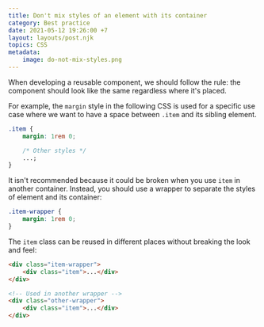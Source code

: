 ```yaml
---
title: Don't mix styles of an element with its container
category: Best practice
date: 2021-05-12 19:26:00 +7
layout: layouts/post.njk
topics: CSS
metadata:
    image: do-not-mix-styles.png
---
```


When developing a reusable component, we should follow the rule: the component should look like the same regardless where it's placed.

For example, the `margin` style in the following CSS is used for a specific use case where we want to have a space between `.item` and its sibling element.

```css
.item {
    margin: 1rem 0;

    /* Other styles */
    ...;
}
```

It isn't recommended because it could be broken when you use `item` in another container. Instead, you should use a wrapper to separate the styles of element and its container:

```css
.item-wrapper {
    margin: 1rem 0;
}
```

The `item` class can be reused in different places without breaking the look and feel:

```html
<div class="item-wrapper">
    <div class="item">...</div>
</div>

<!-- Used in another wrapper -->
<div class="other-wrapper">
    <div class="item">...</div>
</div>
```
